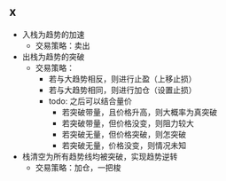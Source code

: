
## x

- 入栈为趋势的加速
  - 交易策略：卖出
- 出栈为趋势的突破
  - 交易策略：
    - 若与大趋势相反，则进行止盈（上移止损）
    - 若与大趋势相同，则进行加仓（设置止损） 
    - todo: 之后可以结合量价
      - 若突破带量，且价格升高，则大概率为真突破
      - 若突破带量，但价格没变，则阻力较大
      - 若突破无量，但价格突破，则怎突破
      - 若突破无量，价格没变，则情况未知
- 栈清空为所有趋势线均被突破，实现趋势逆转
  - 交易策略：加仓，一把梭

